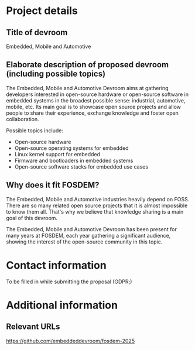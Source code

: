 # Project details
## Title of devroom

Embedded, Mobile and Automotive

## Elaborate description of proposed devroom (including possible topics)

The Embedded, Mobile and Automotive Devroom aims at gathering
developers interested in open-source hardware or open-source software
in embedded systems in the broadest possible sense: industrial,
automotive, mobile, etc. Its main goal is to showcase open source
projects and allow people to share their experience, exchange
knowledge and foster open collaboration.

Possible topics include:
* Open-source hardware
* Open-source operating systems for embedded
* Linux kernel support for embedded
* Firmware and bootloaders in embedded systems
* Open-source software stacks for embedded use cases

## Why does it fit FOSDEM?

The Embedded, Mobile and Automotive industries heavily depend on
FOSS. There are so many related open source projects that it is almost
impossible to know them all. That's why we believe that knowledge
sharing is a main goal of this devroom.

The Embedded, Mobile and Automotive Devroom has been present for many
years at FOSDEM, each year gathering a significant audience, showing
the interest of the open-source community in this topic.

# Contact information

To be filled in while submitting the proposal (GDPR;)

# Additional information
## Relevant URLs
https://github.com/embeddeddevroom/fosdem-2025

